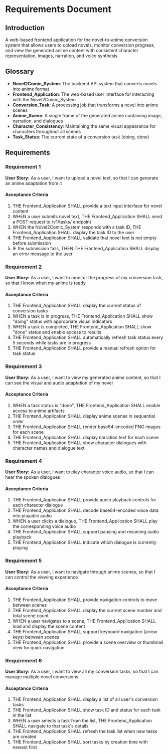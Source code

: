 # Requirements Document

## Introduction

A web-based frontend application for the novel-to-anime conversion system that allows users to upload novels, monitor conversion progress, and view the generated anime content with consistent character representation, images, narration, and voice synthesis.

## Glossary

- **Novel2Comic_System**: The backend API system that converts novels into anime format
- **Frontend_Application**: The web-based user interface for interacting with the Novel2Comic_System
- **Conversion_Task**: A processing job that transforms a novel into anime scenes
- **Anime_Scene**: A single frame of the generated anime containing image, narration, and dialogues
- **Character_Consistency**: Maintaining the same visual appearance for characters throughout all scenes
- **Task_Status**: The current state of a conversion task (doing, done)

## Requirements

### Requirement 1

**User Story:** As a user, I want to upload a novel text, so that I can generate an anime adaptation from it

#### Acceptance Criteria

1. THE Frontend_Application SHALL provide a text input interface for novel content
2. WHEN a user submits novel text, THE Frontend_Application SHALL send a POST request to /v1/tasks/ endpoint
3. WHEN the Novel2Comic_System responds with a task ID, THE Frontend_Application SHALL display the task ID to the user
4. THE Frontend_Application SHALL validate that novel text is not empty before submission
5. IF the submission fails, THEN THE Frontend_Application SHALL display an error message to the user

### Requirement 2

**User Story:** As a user, I want to monitor the progress of my conversion task, so that I know when my anime is ready

#### Acceptance Criteria

1. THE Frontend_Application SHALL display the current status of conversion tasks
2. WHEN a task is in progress, THE Frontend_Application SHALL show "doing" status with appropriate visual indicators
3. WHEN a task is completed, THE Frontend_Application SHALL show "done" status and enable access to results
4. THE Frontend_Application SHALL automatically refresh task status every 5 seconds while tasks are in progress
5. THE Frontend_Application SHALL provide a manual refresh option for task status

### Requirement 3

**User Story:** As a user, I want to view my generated anime content, so that I can see the visual and audio adaptation of my novel

#### Acceptance Criteria

1. WHEN a task status is "done", THE Frontend_Application SHALL enable access to anime artifacts
2. THE Frontend_Application SHALL display anime scenes in sequential order
3. THE Frontend_Application SHALL render base64-encoded PNG images for each scene
4. THE Frontend_Application SHALL display narration text for each scene
5. THE Frontend_Application SHALL show character dialogues with character names and dialogue text

### Requirement 4

**User Story:** As a user, I want to play character voice audio, so that I can hear the spoken dialogues

#### Acceptance Criteria

1. THE Frontend_Application SHALL provide audio playback controls for each character dialogue
2. THE Frontend_Application SHALL decode base64-encoded voice data into playable audio
3. WHEN a user clicks a dialogue, THE Frontend_Application SHALL play the corresponding voice audio
4. THE Frontend_Application SHALL support pausing and resuming audio playback
5. THE Frontend_Application SHALL indicate which dialogue is currently playing

### Requirement 5

**User Story:** As a user, I want to navigate through anime scenes, so that I can control the viewing experience

#### Acceptance Criteria

1. THE Frontend_Application SHALL provide navigation controls to move between scenes
2. THE Frontend_Application SHALL display the current scene number and total scene count
3. WHEN a user navigates to a scene, THE Frontend_Application SHALL load and display the scene content
4. THE Frontend_Application SHALL support keyboard navigation (arrow keys) between scenes
5. THE Frontend_Application SHALL provide a scene overview or thumbnail view for quick navigation

### Requirement 6

**User Story:** As a user, I want to view all my conversion tasks, so that I can manage multiple novel conversions

#### Acceptance Criteria

1. THE Frontend_Application SHALL display a list of all user's conversion tasks
2. THE Frontend_Application SHALL show task ID and status for each task in the list
3. WHEN a user selects a task from the list, THE Frontend_Application SHALL navigate to that task's details
4. THE Frontend_Application SHALL refresh the task list when new tasks are created
5. THE Frontend_Application SHALL sort tasks by creation time with newest first